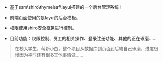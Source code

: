* 基于ssm\shiro\thymeleaf\layui搭建的一个后台管理系统！

* 前端页面使用的是layui的后台模板。
* 权限使用shiro安全框架进行控制。
* 目前功能：权限控制、员工的相关操作、登录注册功能、其他的正在琢磨......

> 在校大学生，萌新小白，整个项目从数据库到页面到后端自己琢磨，进度很慢因为平时还有很多其他事情做......
